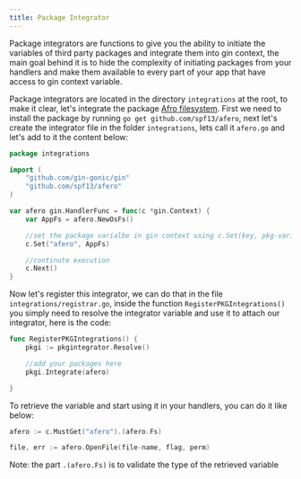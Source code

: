 ```yaml
---
title: Package Integrator
---
```


Package integrators are functions to give you the ability to initiate the variables of third party packages and integrate them into gin context, the main goal behind it is to hide the complexity of initiating packages from your handlers and make them available to every part of your app that have access to gin context variable.

Package integrators are located in the directory `integrations` at the root, to make it clear, let's integrate the package [Afro filesystem](https://github.com/spf13/afero).
First we need to install the package by running `go get github.com/spf13/afero`,
next let's create the integrator file in the folder `integrations`, lets call it `afero.go` and let's add to it the content below:

```go
package integrations

import (
	"github.com/gin-gonic/gin"
	"github.com/spf13/afero"
)

var afero gin.HandlerFunc = func(c *gin.Context) {
	var AppFs = afero.NewOsFs()

	//set the package varialbe in gin context using c.Set(key, pkg-variable)
	c.Set("afero", AppFs)

	//continute execution
	c.Next()
}

```
Now let's register this integrator, we can do that in the file `integrations/registrar.go`, inside the function `RegisterPKGIntegrations()` you simply need to resolve the integrator variable and use it to attach our integrator, here is the code: 
```go
func RegisterPKGIntegrations() {
	pkgi := pkgintegrator.Resolve()

	//add your packages here
	pkgi.Integrate(afero)

}

```
To retrieve the variable and start using it in your handlers, you can do it like below:
```go
afero := c.MustGet("afero").(afero.Fs)

file, err := afero.OpenFile(file-name, flag, perm)
```
Note:
the part `.(afero.Fs)` is to validate the type of the retrieved variable 
